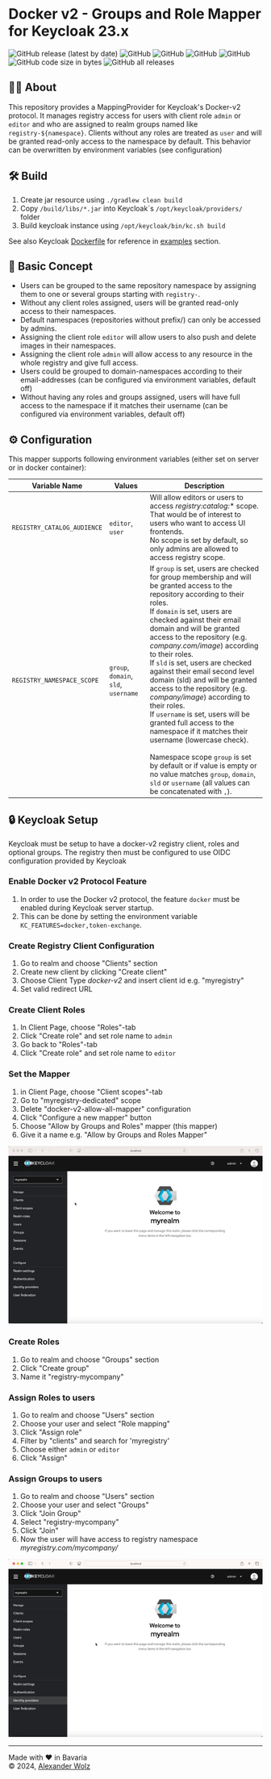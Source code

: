 # Docker v2 - Groups and Role Mapper for Keycloak 23.x

![GitHub release (latest by date)](https://img.shields.io/github/v/release/alexanderwolz/keycloak-docker-group-role-mapper)
![GitHub](https://img.shields.io/badge/keycloak-23.0.1-orange)
![GitHub](https://img.shields.io/badge/registry-2.8.2-orange)
![GitHub](https://img.shields.io/github/license/alexanderwolz/keycloak-docker-group-role-mapper)
![GitHub](https://img.shields.io/badge/test_cases-626-informational)
![GitHub code size in bytes](https://img.shields.io/github/languages/code-size/alexanderwolz/keycloak-docker-group-role-mapper)
![GitHub all releases](https://img.shields.io/github/downloads/alexanderwolz/keycloak-docker-group-role-mapper/total?color=informational)

## 🧑‍💻 About

This repository provides a MappingProvider for Keycloak's Docker-v2 protocol. It manages registry access for users with client role ```admin``` or ```editor``` and who are assigned to realm groups named like ```registry-${namespace}```. Clients without any roles are treated as ```user``` and will be granted read-only access to the namespace by default. This behavior can be overwritten by environment variables (see configuration) 

## 🛠️ Build
1. Create jar resource using ```./gradlew clean build```
2. Copy  ```/build/libs/*.jar``` into Keycloak´s ```/opt/keycloak/providers/``` folder
3. Build keycloak instance using ```/opt/keycloak/bin/kc.sh build```

See also Keycloak [Dockerfile](https://github.com/alexanderwolz/keycloak-docker-group-role-mapper/blob/main/examples/keycloak-with-mapper/Dockerfile) for reference in [examples](https://github.com/alexanderwolz/keycloak-docker-group-role-mapper/tree/main/examples) section.

## 🔬 Basic Concept
- Users can be grouped to the same repository namespace by assigning them to one or several groups starting with ```registry-```.
- Without any client roles assigned, users will be granted read-only access to their namespaces.
- Default namespaces (repositories without prefix/) can only be accessed by admins.
- Assigning the client role ```editor``` will allow users to also push and delete images in their namespaces.
- Assigning the client role ```admin``` will allow access to any resource in the whole registry and give full access.
- Users could be grouped to domain-namespaces according to their email-addresses  (can be configured via environment variables, default off)
- Without having any roles and groups assigned, users will have full access to the namespace if it matches their username (can be configured via environment variables, default off)

## ⚙️ Configuration
This mapper supports following environment variables (either set on server or in docker container):

| Variable Name                   | Values                                               | Description                                                                                                                                                                                                                                                                                                                                                                                                                                                                                                                                                                                                                                                                                                                                                                                                                              |
|---------------------------------|------------------------------------------------------|------------------------------------------------------------------------------------------------------------------------------------------------------------------------------------------------------------------------------------------------------------------------------------------------------------------------------------------------------------------------------------------------------------------------------------------------------------------------------------------------------------------------------------------------------------------------------------------------------------------------------------------------------------------------------------------------------------------------------------------------------------------------------------------------------------------------------------------|
| ```REGISTRY_CATALOG_AUDIENCE``` | ```editor```, ```user```                             | Will allow editors or users to access *registry:catalog:** scope. That would be of interest to users who want to access UI frontends.<br> No scope is set by default, so only admins are allowed to access registry scope.                                                                                                                                                                                                                                                                                                                                                                                                                                                                                                                                                                                                               |
| ```REGISTRY_NAMESPACE_SCOPE```  | ```group```, ```domain```, ```sld```, ```username``` | If ```group``` is set, users are checked for group membership and will be granted access to the repository according to their roles.<br>If ```domain``` is set, users are checked against their email domain and will be granted access to the repository (e.g. *company.com/image*) according to their roles.<br>If ```sld``` is set, users are checked against their email second level domain (sld) and will be granted access to the repository (e.g. *company/image*) according to their roles.<br>If ```username``` is set, users will be granted full access to the namespace if it matches their username (lowercase check).<br><br>Namespace scope ```group``` is set by default or if value is empty or no value matches ```group```, ```domain```, ```sld``` or ```username``` (all values can be concatenated with ```,```). |


## 🔒 Keycloak Setup

Keycloak must be setup to have a docker-v2 registry client, roles and optional groups. The registry then must be configured to use OIDC configuration provided by Keycloak

### Enable Docker v2 Protocol Feature
1. In order to use the Docker v2 protocol, the feature ```docker``` must be enabled during Keycloak server startup.
2. This can be done by setting the environment variable ```KC_FEATURES=docker,token-exchange```.

### Create Registry Client Configuration
1. Go to realm and choose "Clients" section
2. Create new client by clicking "Create client"
3. Choose Client Type *docker-v2* and insert client id e.g. "myregistry"
4. Set valid redirect URL

### Create Client Roles
1. In Client Page, choose "Roles"-tab
2. Click "Create role" and set role name to ```admin```
3. Go back to "Roles"-tab
4. Click "Create role" and set role name to ```editor```

### Set the Mapper
1. in Client Page, choose "Client scopes"-tab
2. Go to "myregistry-dedicated" scope
3. Delete "docker-v2-allow-all-mapper" configuration
4. Click "Configure a new mapper" button
5. Choose "Allow by Groups and Roles" mapper (this mapper)
6. Give it a name e.g. "Allow by Groups and Roles Mapper"

![Keycloak Registry Client Config](assets/keycloak-config/create_registry_client.gif)

### Create Roles
1. Go to realm and choose "Groups" section
2. Click "Create group"
3. Name it "registry-mycompany"

### Assign Roles to users
1. Go to realm and choose "Users" section
2. Choose your user and select "Role mapping"
3. Click "Assign role"
4. Filter by "clients" and search for 'myregistry'
5. Choose either ```admin``` or ```editor```
6. Click "Assign"

### Assign Groups to users
1. Go to realm and choose "Users" section
2. Choose your user and select "Groups"
3. Click "Join Group"
4. Select "registry-mycompany"
5. Click "Join"
6. Now the user will have access to registry namespace *myregistry.com/mycompany/*

![Keycloak Registry Client Config](assets/keycloak-config/assign_role_and_group_to_user.gif)

- - -

Made with ❤️ in Bavaria
<br>
© 2024, <a href="https://www.alexanderwolz.de"> Alexander Wolz
